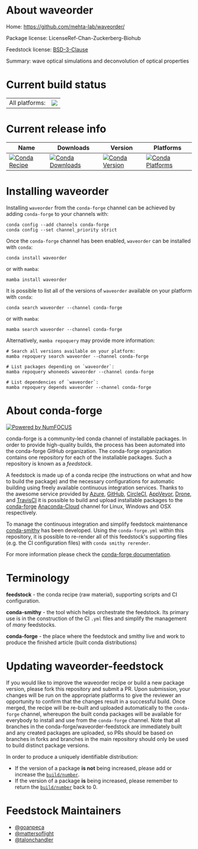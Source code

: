 About waveorder
===============

Home: https://github.com/mehta-lab/waveorder/

Package license: LicenseRef-Chan-Zuckerberg-Biohub

Feedstock license: [BSD-3-Clause](https://github.com/conda-forge/waveorder-feedstock/blob/main/LICENSE.txt)

Summary: wave optical simulations and deconvolution of optical properties

Current build status
====================


<table><tr><td>All platforms:</td>
    <td>
      <a href="https://dev.azure.com/conda-forge/feedstock-builds/_build/latest?definitionId=16607&branchName=main">
        <img src="https://dev.azure.com/conda-forge/feedstock-builds/_apis/build/status/waveorder-feedstock?branchName=main">
      </a>
    </td>
  </tr>
</table>

Current release info
====================

| Name | Downloads | Version | Platforms |
| --- | --- | --- | --- |
| [![Conda Recipe](https://img.shields.io/badge/recipe-waveorder-green.svg)](https://anaconda.org/conda-forge/waveorder) | [![Conda Downloads](https://img.shields.io/conda/dn/conda-forge/waveorder.svg)](https://anaconda.org/conda-forge/waveorder) | [![Conda Version](https://img.shields.io/conda/vn/conda-forge/waveorder.svg)](https://anaconda.org/conda-forge/waveorder) | [![Conda Platforms](https://img.shields.io/conda/pn/conda-forge/waveorder.svg)](https://anaconda.org/conda-forge/waveorder) |

Installing waveorder
====================

Installing `waveorder` from the `conda-forge` channel can be achieved by adding `conda-forge` to your channels with:

```
conda config --add channels conda-forge
conda config --set channel_priority strict
```

Once the `conda-forge` channel has been enabled, `waveorder` can be installed with `conda`:

```
conda install waveorder
```

or with `mamba`:

```
mamba install waveorder
```

It is possible to list all of the versions of `waveorder` available on your platform with `conda`:

```
conda search waveorder --channel conda-forge
```

or with `mamba`:

```
mamba search waveorder --channel conda-forge
```

Alternatively, `mamba repoquery` may provide more information:

```
# Search all versions available on your platform:
mamba repoquery search waveorder --channel conda-forge

# List packages depending on `waveorder`:
mamba repoquery whoneeds waveorder --channel conda-forge

# List dependencies of `waveorder`:
mamba repoquery depends waveorder --channel conda-forge
```


About conda-forge
=================

[![Powered by
NumFOCUS](https://img.shields.io/badge/powered%20by-NumFOCUS-orange.svg?style=flat&colorA=E1523D&colorB=007D8A)](https://numfocus.org)

conda-forge is a community-led conda channel of installable packages.
In order to provide high-quality builds, the process has been automated into the
conda-forge GitHub organization. The conda-forge organization contains one repository
for each of the installable packages. Such a repository is known as a *feedstock*.

A feedstock is made up of a conda recipe (the instructions on what and how to build
the package) and the necessary configurations for automatic building using freely
available continuous integration services. Thanks to the awesome service provided by
[Azure](https://azure.microsoft.com/en-us/services/devops/), [GitHub](https://github.com/),
[CircleCI](https://circleci.com/), [AppVeyor](https://www.appveyor.com/),
[Drone](https://cloud.drone.io/welcome), and [TravisCI](https://travis-ci.com/)
it is possible to build and upload installable packages to the
[conda-forge](https://anaconda.org/conda-forge) [Anaconda-Cloud](https://anaconda.org/)
channel for Linux, Windows and OSX respectively.

To manage the continuous integration and simplify feedstock maintenance
[conda-smithy](https://github.com/conda-forge/conda-smithy) has been developed.
Using the ``conda-forge.yml`` within this repository, it is possible to re-render all of
this feedstock's supporting files (e.g. the CI configuration files) with ``conda smithy rerender``.

For more information please check the [conda-forge documentation](https://conda-forge.org/docs/).

Terminology
===========

**feedstock** - the conda recipe (raw material), supporting scripts and CI configuration.

**conda-smithy** - the tool which helps orchestrate the feedstock.
                   Its primary use is in the construction of the CI ``.yml`` files
                   and simplify the management of *many* feedstocks.

**conda-forge** - the place where the feedstock and smithy live and work to
                  produce the finished article (built conda distributions)


Updating waveorder-feedstock
============================

If you would like to improve the waveorder recipe or build a new
package version, please fork this repository and submit a PR. Upon submission,
your changes will be run on the appropriate platforms to give the reviewer an
opportunity to confirm that the changes result in a successful build. Once
merged, the recipe will be re-built and uploaded automatically to the
`conda-forge` channel, whereupon the built conda packages will be available for
everybody to install and use from the `conda-forge` channel.
Note that all branches in the conda-forge/waveorder-feedstock are
immediately built and any created packages are uploaded, so PRs should be based
on branches in forks and branches in the main repository should only be used to
build distinct package versions.

In order to produce a uniquely identifiable distribution:
 * If the version of a package **is not** being increased, please add or increase
   the [``build/number``](https://docs.conda.io/projects/conda-build/en/latest/resources/define-metadata.html#build-number-and-string).
 * If the version of a package **is** being increased, please remember to return
   the [``build/number``](https://docs.conda.io/projects/conda-build/en/latest/resources/define-metadata.html#build-number-and-string)
   back to 0.

Feedstock Maintainers
=====================

* [@goanpeca](https://github.com/goanpeca/)
* [@mattersoflight](https://github.com/mattersoflight/)
* [@talonchandler](https://github.com/talonchandler/)

